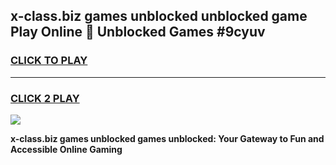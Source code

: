 
## x-class.biz games unblocked unblocked game Play Online 👋 Unblocked Games #9cyuv
<h3>
<a href="https://premium.freeplayer.one?title=x-class.biz_games_unblocked&ref=21F">CLICK TO PLAY</a></h3>
<hr>

<h3>
<a href="https://premium.freeplayer.one?title=x-class.biz_games_unblocked&ref=21F">CLICK 2 PLAY</a>
  
</h3>

<a href="https://premium.freeplayer.one?title=x-class.biz_games_unblocked&ref=21F/"><img src="https://clearcache.store/games.png"></a>


**x-class.biz games unblocked games unblocked: Your Gateway to Fun and Accessible Online Gaming**
